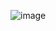 ![image](https://user-images.githubusercontent.com/92425950/144350277-b6127eac-58a6-44c4-a103-ef79b95a6fb4.png)

